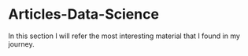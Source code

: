 # Articles-Data-Science
In this section I will refer the most interesting material that I found in my journey.
